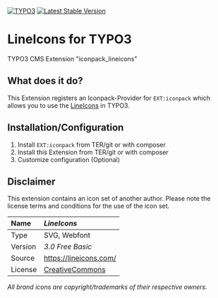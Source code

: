 [![TYPO3](https://img.shields.io/badge/TYPO3-iconpack-%23f49700?style=for-the-badge)](https://extensions.typo3.org/extension/iconpack/)
[![Latest Stable Version](https://img.shields.io/packagist/v/quellenform/t3x-iconpack-lineicons?style=for-the-badge)](https://packagist.org/packages/quellenform/t3x-iconpack-lineicons)

# LineIcons for TYPO3

TYPO3 CMS Extension "iconpack_lineicons"


## What does it do?

This Extension registers an Iconpack-Provider for `EXT:iconpack` which allows you to use the [LineIcons](https://lineicons.com/) in TYPO3.


## Installation/Configuration

1. Install `EXT:iconpack` from TER/git or with composer
2. Install this Extension from TER/git or with composer
3. Customize configuration (Optional)


## Disclaimer

This extension contains an icon set of another author. Please note the license terms and conditions for the use of the icon set.

| Name    | *LineIcons*                                                        |
| :------ | :----------------------------------------------------------------- |
| Type    | SVG, Webfont                                                       |
| Version | *3.0 Free Basic*                                                   |
| Source  | https://lineicons.com/                                             |
| License | [CreativeCommons](https://creativecommons.org/licenses/by-sa/4.0/) |

*All brand icons are copyright/trademarks of their respective owners.*
